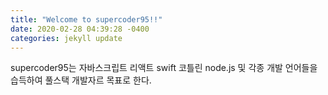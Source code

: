 ```yaml
---
title: "Welcome to supercoder95!!"
date: 2020-02-28 04:39:28 -0400
categories: jekyll update
---
```


supercoder95는 자바스크립트 리액트 swift 코틀린  node.js 및 각종 개발 언어들을 습득하여 풀스택 개발자르 목표로 한다.
